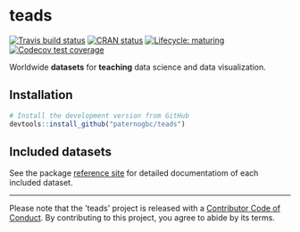 # teads

<!-- badges: start -->
[![Travis build status](https://travis-ci.org/paternogbc/teads.svg?branch=master)](https://travis-ci.org/paternogbc/teads)
[![CRAN status](https://www.r-pkg.org/badges/version/teads)](https://cran.r-project.org/package=teads)
[![Lifecycle: maturing](https://img.shields.io/badge/lifecycle-maturing-blue.svg)](https://www.tidyverse.org/lifecycle/#maturing)
[![Codecov test coverage](https://codecov.io/gh/paternogbc/teads/branch/master/graph/badge.svg)](https://codecov.io/gh/paternogbc/teads?branch=master)
<!-- badges: end -->

Worldwide __datasets__ for __teaching__ data science and data visualization.


## Installation

```r
# Install the development version from GitHub
devtools::install_github("paternogbc/teads")
```

## Included datasets

See the package [reference site](https://paternogbc.github.io/teads) for detailed documentatiom of each included dataset.

*** 
Please note that the 'teads' project is released with a
[Contributor Code of Conduct](CODE_OF_CONDUCT.md).
By contributing to this project, you agree to abide by its terms.
